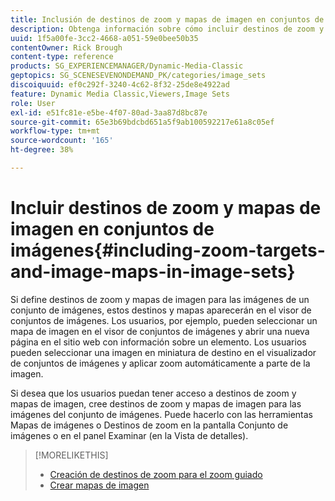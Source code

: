 ```yaml
---
title: Inclusión de destinos de zoom y mapas de imagen en conjuntos de imágenes
description: Obtenga información sobre cómo incluir destinos de zoom y mapas de imagen en conjuntos de imágenes en Adobe Dynamic Media Classic.
uuid: 1f5a00fe-3cc2-4668-a051-59e0bee50b35
contentOwner: Rick Brough
content-type: reference
products: SG_EXPERIENCEMANAGER/Dynamic-Media-Classic
geptopics: SG_SCENESEVENONDEMAND_PK/categories/image_sets
discoiquuid: ef0c292f-3240-4c62-8f32-25de8e4922ad
feature: Dynamic Media Classic,Viewers,Image Sets
role: User
exl-id: e51fc81e-e5be-4f07-80ad-3aa87d8bc87e
source-git-commit: 65e3b69bdcbd651a5f9ab100592217e61a8c05ef
workflow-type: tm+mt
source-wordcount: '165'
ht-degree: 38%

---
```


# Incluir destinos de zoom y mapas de imagen en conjuntos de imágenes{#including-zoom-targets-and-image-maps-in-image-sets}

Si define destinos de zoom y mapas de imagen para las imágenes de un conjunto de imágenes, estos destinos y mapas aparecerán en el visor de conjuntos de imágenes. Los usuarios, por ejemplo, pueden seleccionar un mapa de imagen en el visor de conjuntos de imágenes y abrir una nueva página en el sitio web con información sobre un elemento. Los usuarios pueden seleccionar una imagen en miniatura de destino en el visualizador de conjuntos de imágenes y aplicar zoom automáticamente a parte de la imagen.

Si desea que los usuarios puedan tener acceso a destinos de zoom y mapas de imagen, cree destinos de zoom y mapas de imagen para las imágenes del conjunto de imágenes. Puede hacerlo con las herramientas Mapas de imágenes o Destinos de zoom en la pantalla Conjunto de imágenes o en el panel Examinar (en la Vista de detalles).

>[!MORELIKETHIS]
>
>* [Creación de destinos de zoom para el zoom guiado](creating-zoom-targets-guided-zoom.md#creating_zoom_targets_for_guided_zoom)
>* [Crear mapas de imagen](creating-image-maps.md#creating_image_maps)


